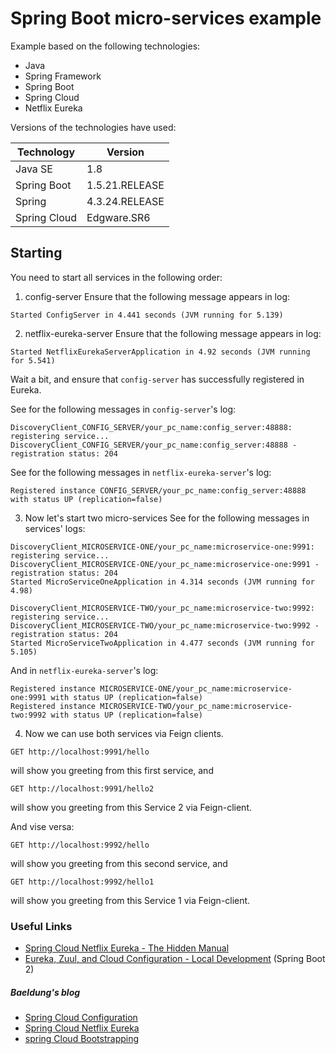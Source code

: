 # Spring Boot micro-services example
Example based on the following technologies:

* Java
* Spring Framework
* Spring Boot
* Spring Cloud
* Netflix Eureka

Versions of the technologies have used:

|Technology|Version|
|----------|-------|
|Java SE|1.8|
|Spring Boot|1.5.21.RELEASE|
|Spring|4.3.24.RELEASE|
|Spring Cloud|Edgware.SR6|

## Starting

You need to start all services in the following order:
1. config-server
  Ensure that the following message appears in log:
  ```
  Started ConfigServer in 4.441 seconds (JVM running for 5.139)
  ```
2. netflix-eureka-server
  Ensure that the following message appears in log:
  ```
  Started NetflixEurekaServerApplication in 4.92 seconds (JVM running for 5.541)
  ```
  Wait a bit, and ensure that `config-server` has successfully registered in Eureka.

  See for the following messages in `config-server`'s log:
  ```
  DiscoveryClient_CONFIG_SERVER/your_pc_name:config_server:48888: registering service...
  DiscoveryClient_CONFIG_SERVER/your_pc_name:config_server:48888 - registration status: 204
  ```
  See for the following messages in `netflix-eureka-server`'s log:
  ```
  Registered instance CONFIG_SERVER/your_pc_name:config_server:48888 with status UP (replication=false)
  ```
3. Now let's start two micro-services
  See for the following messages in services' logs:
  ```
  DiscoveryClient_MICROSERVICE-ONE/your_pc_name:microservice-one:9991: registering service...
  DiscoveryClient_MICROSERVICE-ONE/your_pc_name:microservice-one:9991 - registration status: 204
  Started MicroServiceOneApplication in 4.314 seconds (JVM running for 4.98)
  ```
  ```
  DiscoveryClient_MICROSERVICE-TWO/your_pc_name:microservice-two:9992: registering service...
  DiscoveryClient_MICROSERVICE-TWO/your_pc_name:microservice-two:9992 - registration status: 204
  Started MicroServiceTwoApplication in 4.477 seconds (JVM running for 5.105)
  ```
  And in `netflix-eureka-server`'s log:
  ```
  Registered instance MICROSERVICE-ONE/your_pc_name:microservice-one:9991 with status UP (replication=false)
  Registered instance MICROSERVICE-TWO/your_pc_name:microservice-two:9992 with status UP (replication=false)
  ```
4. Now we can use both services via Feign clients.
  ```
  GET http://localhost:9991/hello
  ```
  will show you greeting from this first service, and
  ```
  GET http://localhost:9991/hello2
  ```
  will show you greeting from this Service 2 via Feign-client.

  And vise versa:

  ```
  GET http://localhost:9992/hello
  ```
  will show you greeting from this second service, and
  ```
  GET http://localhost:9992/hello1
  ```
  will show you greeting from this Service 1 via Feign-client.

### Useful Links
* [Spring Cloud Netflix Eureka - The Hidden Manual](https://blog.asarkar.org/technical/netflix-eureka/)
* [Eureka, Zuul, and Cloud Configuration - Local Development](http://engineering.pivotal.io/post/local-eureka-zuul-cloud_config-with-spring/) (Spring Boot 2)

##### Baeldung's blog
* [Spring Cloud Configuration](https://www.baeldung.com/spring-cloud-configuration)
* [Spring Cloud Netflix Eureka](https://www.baeldung.com/spring-cloud-netflix-eureka)
* [spring Cloud Bootstrapping](https://www.baeldung.com/spring-cloud-bootstrapping)
